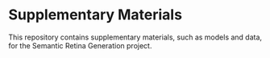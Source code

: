 # Supplementary Materials

This repository contains supplementary materials, such as models and data, for the Semantic Retina Generation project.

